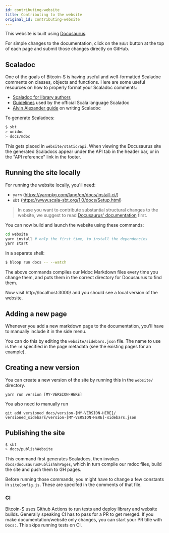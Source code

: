 ```yaml
---
id: contributing-website
title: Contributing to the website
original_id: contributing-website
---
```


This website is built using [Docusaurus](https://docusaurus.io/).

For simple changes to the documentation, click on the `Edit` button at the top
of each page and submit those changes directly on GitHub.

## Scaladoc

One of the goals of Bitcoin-S is having useful and well-formatted Scaladoc comments on classes,
objects and functions. Here are some useful resources on how to properly format your Scaladoc comments:

- [Scaladoc for library authors](https://docs.scala-lang.org/overviews/scaladoc/for-library-authors.html)
- [Guidelines](https://docs.scala-lang.org/style/scaladoc.html) used by the official Scala language Scaladoc
- [Alvin Alexander guide](https://alvinalexander.com/scala/how-to-generate-scala-documentation-scaladoc-command-examples) on writing Scaladoc

To generate Scaladocs:

```bash
$ sbt
> unidoc
> docs/mdoc
```

This gets placed in `website/static/api`. When viewing the Docusaurus site the generated Scaladocs
appear under the API tab in the header bar,
or in the "API reference" link in the footer.

## Running the site locally

For running the website locally, you'll need:

- `yarn` (https://yarnpkg.com/lang/en/docs/install-ci/)
- `sbt` (https://www.scala-sbt.org/1.0/docs/Setup.html)

> In case you want to contribute substantial structural changes to the website,
> we suggest to read
> [Docusaurus' documentation](https://docusaurus.io/docs/en/installation.html)
> first.

You can now build and launch the website using
these commands:

```sh
cd website
yarn install # only the first time, to install the dependencies
yarn start
```

In a separate shell:

```bash
$ bloop run docs -- --watch
```

The above commands compiles our Mdoc Markdown files every time you change
them, and puts them in the correct directory for Docusaurus to find them.

Now visit http://localhost:3000/ and you should see a local version of
the website.

## Adding a new page

Whenever you add a new markdown page to the documentation, you'll have to
manually include it in the side menu.

You can do this by editing the `website/sidebars.json` file. The name to use is
the `id` specified in the page metadata (see the existing pages for an example).


## Creating a new version

You can create a new version of the site by running this in the `website/` directory.

```bashrc
yarn run version [MY-VERSION-HERE]
```

You also need to manually run 
```bashrc
git add versioned_docs/version-[MY-VERSION-HERE]/ versioned_sidebars/version-[MY-VERSION-HERE]-sidebars.json
```

## Publishing the site

```bash
$ sbt
> docs/publishWebsite
```

This command first generates Scaladocs, then invokes
`docs/docusaurusPublishGhPages`, which in turn compile our mdoc
files, build the site and push them to GH pages.

Before running those commands, you might have to change a few constants in
`siteConfig.js`. These are specifed in the comments of that file.

### CI

Bitcoin-S uses Github Actions to run tests and deploy library and website builds. Generally
speaking CI has to pass for a PR to get merged. If you make documentation/website only
changes, you can start your PR title with `Docs:`. This skips running tests on CI.
